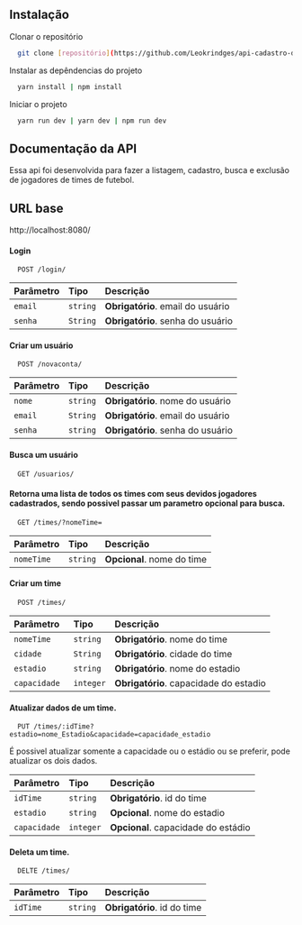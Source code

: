 ## Instalação

Clonar o repositório

```bash
  git clone [repositório](https://github.com/Leokrindges/api-cadastro-de-jogadores/)
```

Instalar as depêndencias do projeto

```bash
  yarn install | npm install
```

Iniciar o projeto

```bash
  yarn run dev | yarn dev | npm run dev
```

## Documentação da API

Essa api foi desenvolvida para fazer a listagem, cadastro, busca e exclusão de jogadores de times de futebol.

## URL base
http://localhost:8080/


#### Login
```http
  POST /login/
```

| Parâmetro   | Tipo               | Descrição                                   |
| :---------- | :----------------- | :------------------------------------------ |
| `email`        | `string`           | **Obrigatório**. email do usuário |
| `senha`       | `String`           | **Obrigatório**. senha do usuário |


#### Criar um usuário

```http
  POST /novaconta/
```

| Parâmetro   | Tipo               | Descrição                                   |
| :---------- | :----------------- | :------------------------------------------ |
| `nome`        | `string`           | **Obrigatório**. nome do usuário |
| `email`       | `String`           | **Obrigatório**. email do usuário |
| `senha `      | `string`           | **Obrigatório**. senha do usuário |

#### Busca um usuário

```http
  GET /usuarios/
```

#### Retorna uma lista de todos os times com seus devidos jogadores cadastrados, sendo possivel passar um parametro opcional para busca.

```http
  GET /times/?nomeTime=
```

| Parâmetro   | Tipo               | Descrição                                   |
| :---------- | :----------------- | :------------------------------------------ |
| `nomeTime`        | `string`           | **Opcional**. nome do time |


#### Criar um time

```http
  POST /times/
```

| Parâmetro   | Tipo               | Descrição                                   |
| :---------- | :----------------- | :------------------------------------------ |
| `nomeTime`        | `string`           | **Obrigatório**. nome do time |
| `cidade`       | `String`           | **Obrigatório**. cidade do time |
| `estadio `      | `string`           | **Obrigatório**. nome do estadio |
| `capacidade `      | `integer`           | **Obrigatório**. capacidade do estadio |


#### Atualizar dados de um time.

```http
  PUT /times/:idTime?estadio=nome_Estadio&capacidade=capacidade_estadio
```
<p>É possivel atualizar somente a capacidade ou o estádio ou se preferir, pode atualizar os dois dados.</p>

| Parâmetro   | Tipo               | Descrição                                   |
| :---------- | :----------------- | :------------------------------------------ |
| `idTime`        | `string`           | **Obrigatório**. id do time |
| `estadio `      | `string`           | **Opcional**. nome do estadio |
| `capacidade`       | `integer`           | **Opcional**. capacidade do estádio |


#### Deleta um time.

```http
  DELTE /times/
```

| Parâmetro   | Tipo               | Descrição                                   |
| :---------- | :----------------- | :------------------------------------------ |
| `idTime`        | `string`           | **Obrigatório**. id do time |